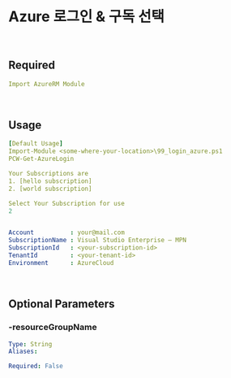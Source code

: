 # Azure 로그인 & 구독 선택

<br>

## Required
    
````yaml
Import AzureRM Module
````
<br>

## Usage

````yaml
[Default Usage]
Import-Module <some-where-your-location>\99_login_azure.ps1
PCW-Get-AzureLogin

Your Subscriptions are
1. [hello subscription]
2. [world subscription]

Select Your Subscription for use
2


Account          : your@mail.com
SubscriptionName : Visual Studio Enterprise – MPN
SubscriptionId   : <your-subscription-id>
TenantId         : <your-tenant-id>
Environment      : AzureCloud

````

<br>

## Optional Parameters
### -resourceGroupName
```yaml
Type: String
Aliases: 

Required: False
```
